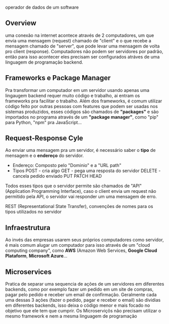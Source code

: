 operador de dados de um software

## Overview

uma conexão na internet acontece através de 2 computadores, um que envia uma mensagem (request) chamado de "client" e o que recebe a mensagem chamado de "server", que pode levar uma mensagem de volta pro client (response).
Computadores não podem ser servidores por padrão, então para isso acontecer eles precisam ser configurados atráves de uma linguagem de programação backend.

## Frameworks e Package Manager

Pra transformar um computador em um servidor usando apenas uma lingaugem backend requer muito código e trabalho, ai entram os frameworks pra facilitar o trabalho. Além dos frameworks, é comum utilizar código feito por outras pessoas com features que podem ser usadas nos sistemas produzidos, esses códigos são chamados de __"packages"__ e são importados no programa através de um __"package manager"__, como "pip" para Python, "npm" pra JavaScript...

## Request-Response Cyle

Ao enviar uma mensagem pra um servidor, é necessário saber o __tipo__ de mensagem e o __endereço__ do servidor.
- Endereço:
	Composto pelo "Dominio" e a "URL path"
- Tipos
	POST - cria algo
	GET - pega uma resposta do servidor
	DELETE - cancela pedido enviado
	PUT
	PATCH
	HEAD

Todos esses tipos que o servidor permite são chamados de "API" (Application Programming Interface), caso o client envia um request não permitido pela API, o servidor vai responder um uma mensagem de erro.

REST (Representational State Transfer), convenções de nomes para os tipos utilizados no servidor

## Infraestrutura

Ao invés das empresas usarem seus próprios computadores como servidor, é mais comum alugar um computador para isso através de um "cloud computing company", como __AWS__ (Amazon Web Services, __Google Cloud Plataform__, __Microsoft Azure__...


## Microservices

Pratica de separar uma sequencia de ações de um servidores em diferentes backends, como por exemplo fazer um pedido em um site de compras, pagar pelo pedido e receber um email de confirmação.
Geralmente cada uma dessas 3 ações (fazer o pedido, pagar e receber o email) são dividias em diferentes backends, isso deixa o código menor e mais focado no objetivo que ele tem que cumprir.
Os Microserviçõs não precisam utilizar o mesmo framework e nem a mesma linguagem de programação
